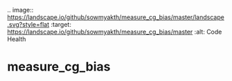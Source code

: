.. image:: https://landscape.io/github/sowmyakth/measure_cg_bias/master/landscape.svg?style=flat
   :target: https://landscape.io/github/sowmyakth/measure_cg_bias/master
   :alt: Code Health
# measure_cg_bias
